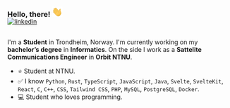### Hello, there! <img src="https://raw.githubusercontent.com/MiguelRAvila/MiguelRAvila/master/img/profile/wave.gif" width="24px">

<p style="margin: -20px 0 30px">
  <a href="https://www.linkedin.com/in/leif-eggenfellner/" target="_blank" style='margin-top:5px'</a>
  <img align="center" src="https://github.com/leifeggenfellner/leifeggenfellner/blob/main/assets/linkedin.png" alt="linkedin" height="30px" width="30px" />
  </a>
 </p>

I'm a **Student** in Trondheim, Norway. I'm currently working on my **bachelor’s degree** in **Informatics**. On the side I work as a **Sattelite Communications Engineer** in **Orbit NTNU**.

- ⭐ Student at NTNU.
- ✅ I know `Python`, `Rust`, `TypeScript`, `JavaScript`, `Java`, `Svelte`, `SvelteKit`, `React`, `C`, `C++`, `CSS`, `Tailwind CSS`, `PHP`, `MySQL`, `PostgreSQL`, `Docker`.
- 💻 Student who loves programming.
